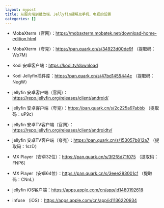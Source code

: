 ```yaml
---
layout: mypost
title: 从服务端到播放端，Jellyfin硬解及手机、电视的设置
categories: []
---
```


- MobaXterm（官网）：<https://mobaxterm.mobatek.net/download-home-edition.html>

- MobaXterm（夸克）：<https://pan.quark.cn/s/34923d00de9f> （提取码：Wp7M）

- Kodi 安卓客户端：<https://kodi.tv/download>

- Kodi Jellyfin插件库：<https://pan.quark.cn/s/47bd1455444c> （提取码：NegW）

- jellyfin 安卓客户端（官网）：<https://repo.jellyfin.org/releases/client/android/>

- jellyfin 安卓客户端（夸克）：<https://pan.quark.cn/s/2c225a97abbb> （提取码：uP9c）

- jellyfin 安卓TV客户端（官网）：<https://repo.jellyfin.org/releases/client/androidtv/>

- jellyfin 安卓TV客户端（夸克）：<https://pan.quark.cn/s/153057b812a7> （提取码：1szD）

- MX Player（安卓32位）：<https://pan.quark.cn/s/3f2f8d71f075> （提取码：FNP6）

- MX Player（安卓64位）：<https://pan.quark.cn/s/3eee283001cf> （提取码：CNnL）

- jellyfin iOS客户端：<https://apps.apple.com/cn/app/id1480192618>

- infuse （iOS）：<https://apps.apple.com/cn/app/id1136220934>